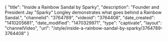 {
    "title": "Inside a Rainbow Sandal by Sparky",
    "description": "Founder and President Jay \"Sparky\" Longley demonstrates what goes behind a Rainbow Sandal.",
    "channelid": "3764789",
    "videoid": "3764408",
    "date_created": "1410205681",
    "date_modified": "1470329971",
    "type": "captivate",
    "layout": "channelVideo",
    "url": "\/style\/inside-a-rainbow-sandal-by-sparky\/3764789-3764408"
}
